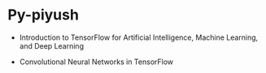 # Py-piyush
- Introduction to TensorFlow for Artificial Intelligence, Machine Learning, and Deep Learning

- Convolutional Neural Networks in TensorFlow
